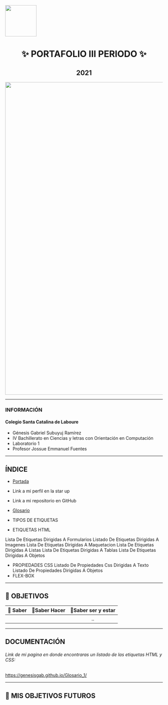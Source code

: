 <img width="100px"  src="https://static.wixstatic.com/media/d1b317_30d85a06c73e4bc7bf0952829a1cddb1~mv1.png/v1/crop/x_0,y_4,w_775,h_349/fill/w_408,h_172,al_c,q_85,usm_0.66_1.00_0.01/d1b317_30d85a06c73e4bc7bf0952829a1cddb1~mv1.webp">
<h1 align= "center">
✨ PORTAFOLIO III PERIODO ✨
</h1>
<h2 align="center">
2021
</h2>
<img width="1000px" src="https://definicion.de/wp-content/uploads/2008/03/computadora-1.jpg">

------------

### INFORMACIÓN

#### Colegio Santa Catalina de Laboure

- Génesis Gabriel Subuyuj Ramírez
- IV Bachillerato en Ciencias y letras con Orientación en Computación
- Laboratorio 1
- Profesor Jossue Emmanuel Fuentes
------------

## ÍNDICE
- [Portada](https://genesisgab.github.io/Glosario_1/ "Portada")

 - Link a mi perfil en la star up
 - Link a mi repositorio en GitHub
 
- [Glosario](https://genesisgab.github.io/Glosario_1/glosario.html "Glosario")

 - TIPOS DE ETIQUETAS
 - ETIQUETAS HTML
 
Lista De Etiquetas Dirigidas A Formularios
Listado De Etiquetas Dirigidas A Imagenes
Lista De Etiquetas Dirigidas A Maquetacion
Lista De Etiquetas Dirigidas A Listas
Lista De Etiquetas Dirigidas A Tablas
Lista De Etiquetas Dirigidas A Objetos

 - PROPIEDADES CSS
Listado De Propiedades Css Dirigidas A Texto
Listado De Propiedades Dirigidas A Objetos
 - FLEX-BOX


------------
## 🌠 OBJETIVOS 

| 🌟 Saber | 🌟Saber Hacer  | 🌟Saber ser y estar |
| :------------: | :------------: | :------------: |
|    |   |  .. |

------------

## DOCUMENTACIÓN

######  Link de mi pagina en donde encontraras un listado de las etiquetas HTML y CSS:
https://genesisgab.github.io/Glosario_1/

------------

## 📔 MIS OBJETIVOS FUTUROS
